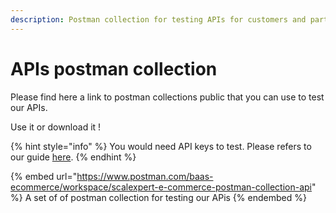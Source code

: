 ```yaml
---
description: Postman collection for testing APIs for customers and partners
---
```


# APIs postman collection

Please find here a link to postman collections public that you can use to test our APIs.

Use it or download it !

{% hint style="info" %}
You would need API keys to test.  Please refers to our guide [here](../../for-customers/before-you-start/api-key.md).
{% endhint %}

{% embed url="https://www.postman.com/baas-ecommerce/workspace/scalexpert-e-commerce-postman-collection-api" %}
A set of of postman collection for testing our APis
{% endembed %}
